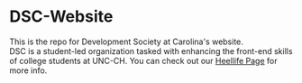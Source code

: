# DSC-Website
This is the repo for Development Society at Carolina's website.<br>
DSC is a student-led organization tasked with enhancing the front-end skills of college students at UNC-CH.
You can check out our [Heellife Page](https://heellife.unc.edu/organization/dscarolina) for more info.
